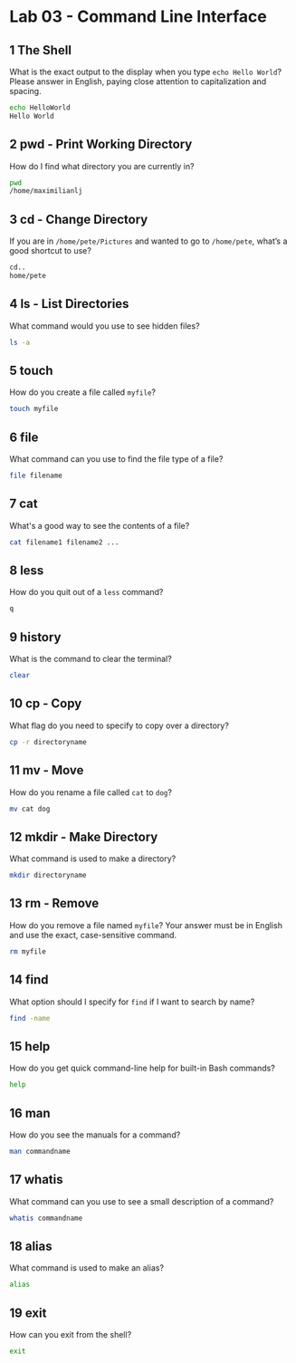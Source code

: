 # Lab 03 - Command Line Interface
## 1 The Shell
What is the exact output to the display when you type `echo Hello World`? Please answer in English, paying close attention to capitalization and spacing.

```bash
echo HelloWorld
Hello World
``` 
## 2 pwd - Print Working Directory
How do I find what directory you are currently in?
```bash
pwd
/home/maximilianlj
```
## 3 cd - Change Directory
If you are in `/home/pete/Pictures` and wanted to go to `/home/pete`, what’s a good shortcut to use?
```bash
cd..
home/pete
```
## 4 ls - List Directories
What command would you use to see hidden files?
```bash
ls -a
```
## 5 touch
How do you create a file called `myfile`?
```bash
touch myfile
```
## 6 file
What command can you use to find the file type of a file?
```bash
file filename
```
## 7 cat
What's a good way to see the contents of a file?
```bash
cat filename1 filename2 ... 
```
## 8 less
How do you quit out of a `less` command?
```bash
q
```
## 9 history
What is the command to clear the terminal?
```bash
clear
```
## 10 cp - Copy
What flag do you need to specify to copy over a directory?
```bash
cp -r directoryname
```
## 11 mv - Move
How do you rename a file called `cat` to `dog`?
```bash
mv cat dog
```
## 12 mkdir - Make Directory
What command is used to make a directory?
```bash
mkdir directoryname
```
## 13 rm - Remove
How do you remove a file named `myfile`? Your answer must be in English and use the exact, case-sensitive command.
```bash
rm myfile
```
## 14 find
What option should I specify for `find` if I want to search by name?
```bash
find -name
```
## 15 help
How do you get quick command-line help for built-in Bash commands?
```bash
help
```
## 16 man
How do you see the manuals for a command?
```bash
man commandname
```
## 17 whatis
What command can you use to see a small description of a command?
```bash
whatis commandname
```
## 18 alias 
What command is used to make an alias?
```bash
alias
```
## 19 exit
How can you exit from the shell?
```bash
exit 
```